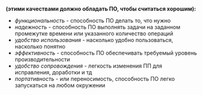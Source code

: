 **(этими качествами должно обладать ПО, чтобы считаться хорошим):**
- *функциональность* - способность ПО делать то, что нужно
- *надежность* - способность ПО выполнять задачи на заданном промежутке времени или указанного количество операций
- *удобство использования* - насколько удобно пользоваться, насколько понятно
- *эффективность* - способность ПО обеспечивать требуемый уровень производительности 
- *удобство сопровождения* - легкость изменения ПП для исправления, доработки и тд
- *портативность* - или переносимость, способность ПО легко запускаться на любом окружении
